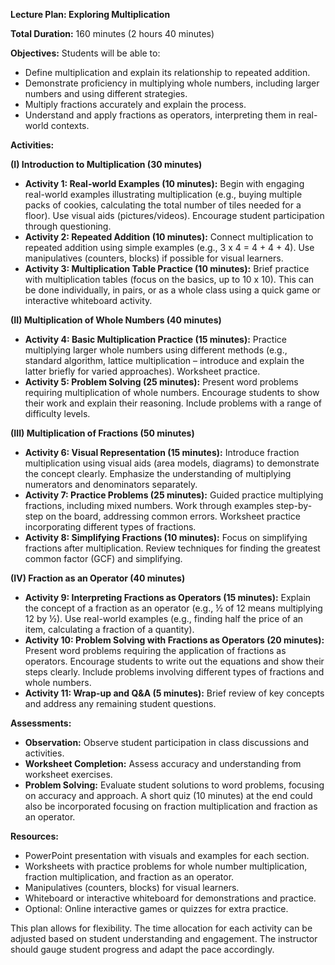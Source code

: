 **Lecture Plan: Exploring Multiplication**

**Total Duration:** 160 minutes (2 hours 40 minutes)

**Objectives:**  Students will be able to:

* Define multiplication and explain its relationship to repeated addition.
* Demonstrate proficiency in multiplying whole numbers, including larger numbers and using different strategies.
* Multiply fractions accurately and explain the process.
* Understand and apply fractions as operators, interpreting them in real-world contexts.


**Activities:**

**(I) Introduction to Multiplication (30 minutes)**

* **Activity 1:  Real-world Examples (10 minutes):** Begin with engaging real-world examples illustrating multiplication (e.g., buying multiple packs of cookies, calculating the total number of tiles needed for a floor).  Use visual aids (pictures/videos).  Encourage student participation through questioning.
* **Activity 2:  Repeated Addition (10 minutes):**  Connect multiplication to repeated addition using simple examples (e.g., 3 x 4 = 4 + 4 + 4).  Use manipulatives (counters, blocks) if possible for visual learners.
* **Activity 3:  Multiplication Table Practice (10 minutes):**  Brief practice with multiplication tables (focus on the basics, up to 10 x 10).  This can be done individually, in pairs, or as a whole class using a quick game or interactive whiteboard activity.


**(II) Multiplication of Whole Numbers (40 minutes)**

* **Activity 4:  Basic Multiplication Practice (15 minutes):**  Practice multiplying larger whole numbers using different methods (e.g., standard algorithm, lattice multiplication – introduce and explain the latter briefly for varied approaches). Worksheet practice.
* **Activity 5:  Problem Solving (25 minutes):**  Present word problems requiring multiplication of whole numbers.  Encourage students to show their work and explain their reasoning. Include problems with a range of difficulty levels.


**(III) Multiplication of Fractions (50 minutes)**

* **Activity 6:  Visual Representation (15 minutes):** Introduce fraction multiplication using visual aids (area models, diagrams) to demonstrate the concept clearly. Emphasize the understanding of multiplying numerators and denominators separately.
* **Activity 7:  Practice Problems (25 minutes):**  Guided practice multiplying fractions, including mixed numbers.  Work through examples step-by-step on the board, addressing common errors.  Worksheet practice incorporating different types of fractions.
* **Activity 8:  Simplifying Fractions (10 minutes):**  Focus on simplifying fractions after multiplication.  Review techniques for finding the greatest common factor (GCF) and simplifying.


**(IV) Fraction as an Operator (40 minutes)**

* **Activity 9:  Interpreting Fractions as Operators (15 minutes):** Explain the concept of a fraction as an operator (e.g., ½ of 12 means multiplying 12 by ½).  Use real-world examples (e.g., finding half the price of an item, calculating a fraction of a quantity).
* **Activity 10:  Problem Solving with Fractions as Operators (20 minutes):**  Present word problems requiring the application of fractions as operators.  Encourage students to write out the equations and show their steps clearly.  Include problems involving different types of fractions and whole numbers.
* **Activity 11:  Wrap-up and Q&A (5 minutes):**  Brief review of key concepts and address any remaining student questions.


**Assessments:**

* **Observation:** Observe student participation in class discussions and activities.
* **Worksheet Completion:** Assess accuracy and understanding from worksheet exercises.
* **Problem Solving:** Evaluate student solutions to word problems, focusing on accuracy and approach.  A short quiz (10 minutes) at the end could also be incorporated focusing on fraction multiplication and fraction as an operator.


**Resources:**

* PowerPoint presentation with visuals and examples for each section.
* Worksheets with practice problems for whole number multiplication, fraction multiplication, and fraction as an operator.
* Manipulatives (counters, blocks) for visual learners.
* Whiteboard or interactive whiteboard for demonstrations and practice.
* Optional: Online interactive games or quizzes for extra practice.


This plan allows for flexibility. The time allocation for each activity can be adjusted based on student understanding and engagement.  The instructor should gauge student progress and adapt the pace accordingly.
